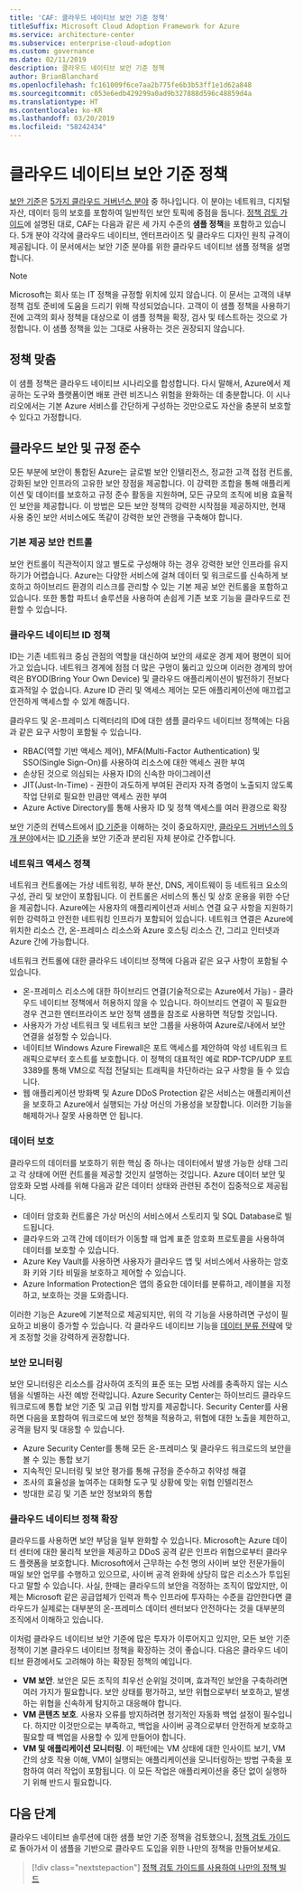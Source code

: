 ```yaml
---
title: 'CAF: 클라우드 네이티브 보안 기준 정책'
titleSuffix: Microsoft Cloud Adoption Framework for Azure
ms.service: architecture-center
ms.subservice: enterprise-cloud-adoption
ms.custom: governance
ms.date: 02/11/2019
description: 클라우드 네이티브 보안 기준 정책
author: BrianBlanchard
ms.openlocfilehash: fc161009f6ce7aa2b775fe6b3b53ff1e1d62a848
ms.sourcegitcommit: c053e6edb429299a0ad9b327888d596c48859d4a
ms.translationtype: HT
ms.contentlocale: ko-KR
ms.lasthandoff: 03/20/2019
ms.locfileid: "58242434"
---
```

# <a name="cloud-native-security-baseline-policy"></a>클라우드 네이티브 보안 기준 정책

[보안 기준](overview.md)은 [5가지 클라우드 거버넌스 분야](../governance-disciplines.md) 중 하나입니다. 이 분야는 네트워크, 디지털 자산, 데이터 등의 보호를 포함하여 일반적인 보안 토픽에 중점을 둡니다. [정책 검토 가이드](../policy-compliance/what-is-a-cloud-policy-review.md)에 설명된 대로, CAF는 다음과 같은 세 가지 수준의 **샘플 정책**을 포함하고 있습니다. 5개 분야 각각에 클라우드 네이티브, 엔터프라이즈 및 클라우드 디자인 원칙 규격이 제공됩니다. 이 문서에서는 보안 기준 분야를 위한 클라우드 네이티브 샘플 정책을 설명합니다.

> [!NOTE]
> Microsoft는 회사 또는 IT 정책을 규정할 위치에 있지 않습니다. 이 문서는 고객의 내부 정책 검토 준비에 도움을 드리기 위해 작성되었습니다. 고객이 이 샘플 정책을 사용하기 전에 고객의 회사 정책을 대상으로 이 샘플 정책을 확장, 검사 및 테스트하는 것으로 가정합니다. 이 샘플 정책을 있는 그대로 사용하는 것은 권장되지 않습니다.

## <a name="policy-alignment"></a>정책 맞춤

이 샘플 정책은 클라우드 네이티브 시나리오를 합성합니다. 다시 말해서, Azure에서 제공하는 도구와 플랫폼이면 배포 관련 비즈니스 위험을 완화하는 데 충분합니다. 이 시나리오에서는 기본 Azure 서비스를 간단하게 구성하는 것만으로도 자산을 충분히 보호할 수 있다고 가정합니다.

## <a name="cloud-security-and-compliance"></a>클라우드 보안 및 규정 준수

모든 부분에 보안이 통합된 Azure는 글로벌 보안 인텔리전스, 정교한 고객 접점 컨트롤, 강화된 보안 인프라의 고유한 보안 장점을 제공합니다. 이 강력한 조합을 통해 애플리케이션 및 데이터를 보호하고 규정 준수 활동을 지원하며, 모든 규모의 조직에 비용 효율적인 보안을 제공합니다. 이 방법은 모든 보안 정책의 강력한 시작점을 제공하지만, 현재 사용 중인 보안 서비스에도 똑같이 강력한 보안 관행을 구축해야 합니다.

### <a name="built-in-security-controls"></a>기본 제공 보안 컨트롤

보안 컨트롤이 직관적이지 않고 별도로 구성해야 하는 경우 강력한 보안 인프라를 유지하기가 어렵습니다. Azure는 다양한 서비스에 걸쳐 데이터 및 워크로드를 신속하게 보호하고 하이브리드 환경의 리스크를 관리할 수 있는 기본 제공 보안 컨트롤을 포함하고 있습니다. 또한 통합 파트너 솔루션을 사용하여 손쉽게 기존 보호 기능을 클라우드로 전환할 수 있습니다.

### <a name="cloud-native-identity-policies"></a>클라우드 네이티브 ID 정책

ID는 기존 네트워크 중심 관점의 역할을 대신하여 보안의 새로운 경계 제어 평면이 되어 가고 있습니다. 네트워크 경계에 점점 더 많은 구멍이 뚫리고 있으며 이러한 경계의 방어력은 BYOD(Bring Your Own Device) 및 클라우드 애플리케이션이 발전하기 전보다 효과적일 수 없습니다. Azure ID 관리 및 액세스 제어는 모든 애플리케이션에 매끄럽고 안전하게 액세스할 수 있게 해줍니다.

클라우드 및 온-프레미스 디렉터리의 ID에 대한 샘플 클라우드 네이티브 정책에는 다음과 같은 요구 사항이 포함될 수 있습니다.

* RBAC(역할 기반 액세스 제어), MFA(Multi-Factor Authentication) 및 SSO(Single Sign-On)를 사용하여 리소스에 대한 액세스 권한 부여
* 손상된 것으로 의심되는 사용자 ID의 신속한 마이그레이션
* JIT(Just-In-Time) - 권한이 과도하게 부여된 관리자 자격 증명이 노출되지 않도록 작업 단위로 필요한 만큼만 액세스 권한 부여
* Azure Active Directory를 통해 사용자 ID 및 정책 액세스를 여러 환경으로 확장

보안 기준의 컨텍스트에서 [ID 기준](../identity-baseline/overview.md)을 이해하는 것이 중요하지만, [클라우드 거버넌스의 5개 분야](../overview.md)에서는 [ID 기준](../identity-baseline/overview.md)을 보안 기준과 분리된 자체 분야로 간주합니다.

### <a name="network-access-policies"></a>네트워크 액세스 정책

네트워크 컨트롤에는 가상 네트워킹, 부하 분산, DNS, 게이트웨이 등 네트워크 요소의 구성, 관리 및 보안이 포함됩니다. 이 컨트롤은 서비스의 통신 및 상호 운용을 위한 수단을 제공합니다. Azure에는 사용자의 애플리케이션과 서비스 연결 요구 사항을 지원하기 위한 강력하고 안전한 네트워킹 인프라가 포함되어 있습니다. 네트워크 연결은 Azure에 위치한 리소스 간, 온-프레미스 리소스와 Azure 호스팅 리소스 간, 그리고 인터넷과 Azure 간에 가능합니다.

네트워크 컨트롤에 대한 클라우드 네이티브 정책에 다음과 같은 요구 사항이 포함될 수 있습니다.

* 온-프레미스 리소스에 대한 하이브리드 연결(기술적으로는 Azure에서 가능) - 클라우드 네이티브 정책에서 허용하지 않을 수 있습니다. 하이브리드 연결이 꼭 필요한 경우 견고한 엔터프라이즈 보안 정책 샘플을 참조로 사용하면 적당할 것입니다.
* 사용자가 가상 네트워크 및 네트워크 보안 그룹을 사용하여 Azure로/내에서 보안 연결을 설정할 수 있습니다.
* 네이티브 Windows Azure Firewall은 포트 액세스를 제안하여 악성 네트워크 트래픽으로부터 호스트를 보호합니다. 이 정책의 대표적인 예로 RDP-TCP/UDP 포트 3389를 통해 VM으로 직접 전달되는 트래픽을 차단하라는 요구 사항을 들 수 있습니다.
* 웹 애플리케이션 방화벽 및 Azure DDoS Protection 같은 서비스는 애플리케이션을 보호하고 Azure에서 실행되는 가상 머신의 가용성을 보장합니다. 이러한 기능을 해제하거나 잘못 사용하면 안 됩니다.

### <a name="data-protection"></a>데이터 보호

클라우드의 데이터를 보호하기 위한 핵심 중 하나는 데이터에서 발생 가능한 상태 그리고 각 상태에 어떤 컨트롤을 제공할 것인지 설명하는 것입니다. Azure 데이터 보안 및 암호화 모범 사례를 위해 다음과 같은 데이터 상태와 관련된 추천이 집중적으로 제공됩니다.

* 데이터 암호화 컨트롤은 가상 머신의 서비스에서 스토리지 및 SQL Database로 빌드됩니다.
* 클라우드와 고객 간에 데이터가 이동할 때 업계 표준 암호화 프로토콜을 사용하여 데이터를 보호할 수 있습니다.
* Azure Key Vault를 사용하면 사용자가 클라우드 앱 및 서비스에서 사용하는 암호화 키와 기타 비밀을 보호하고 제어할 수 있습니다.
* Azure Information Protection은 앱의 중요한 데이터를 분류하고, 레이블을 지정하고, 보호하는 것을 도와줍니다.

이러한 기능은 Azure에 기본적으로 제공되지만, 위의 각 기능을 사용하려면 구성이 필요하고 비용이 증가할 수 있습니다. 각 클라우드 네이티브 기능을 [데이터 분류 전략](../policy-compliance/what-is-data-classification.md)에 맞게 조정할 것을 강력하게 권장합니다.

### <a name="security-monitoring"></a>보안 모니터링

보안 모니터링은 리소스를 감사하여 조직의 표준 또는 모범 사례를 충족하지 않는 시스템을 식별하는 사전 예방 전략입니다. Azure Security Center는 하이브리드 클라우드 워크로드에 통합 보안 기준 및 고급 위협 방지를 제공합니다. Security Center를 사용하면 다음을 포함하여 워크로드에 보안 정책을 적용하고, 위협에 대한 노출을 제한하고, 공격을 탐지 및 대응할 수 있습니다.

* Azure Security Center를 통해 모든 온-프레미스 및 클라우드 워크로드의 보안을 볼 수 있는 통합 보기
* 지속적인 모니터링 및 보안 평가를 통해 규정을 준수하고 취약성 해결
* 조사의 효율성을 높여주는 대화형 도구 및 상황에 맞는 위협 인텔리전스
* 방대한 로깅 및 기존 보안 정보와의 통합

### <a name="extending-cloud-native-policies"></a>클라우드 네이티브 정책 확장

클라우드를 사용하면 보안 부담을 일부 완화할 수 있습니다. Microsoft는 Azure 데이터 센터에 대한 물리적 보안을 제공하고 DDoS 공격 같은 인프라 위협으로부터 클라우드 플랫폼을 보호합니다. Microsoft에서 근무하는 수천 명의 사이버 보안 전문가들이 매일 보안 업무를 수행하고 있으므로, 사이버 공격 완화에 상당히 많은 리소스가 투입된다고 말할 수 있습니다. 사실, 한때는 클라우드의 보안을 걱정하는 조직이 많았지만, 이제는 Microsoft 같은 공급업체가 인력과 특수 인프라에 투자하는 수준을 감안한다면 클라우드가 실제로는 대부분의 온-프레미스 데이터 센터보다 안전하다는 것을 대부분의 조직에서 이해하고 있습니다.

이처럼 클라우드 네이티브 보안 기준에 많은 투자가 이루어지고 있지만, 모든 보안 기준 정책이 기본 클라우드 네이티브 정책을 확장하는 것이 좋습니다. 다음은 클라우드 네이티브 환경에서도 고려해야 하는 확장된 정책의 예입니다.

* **VM 보안**. 보안은 모든 조직의 최우선 순위일 것이며, 효과적인 보안을 구축하려면 여러 가지가 필요합니다. 보안 상태를 평가하고, 보안 위협으로부터 보호하고, 발생하는 위협을 신속하게 탐지하고 대응해야 합니다.
* **VM 콘텐츠 보호**. 사용자 오류를 방지하려면 정기적인 자동화 백업 설정이 필수입니다. 하지만 이것만으로는 부족하고, 백업을 사이버 공격으로부터 안전하게 보호하고 필요할 때 백업을 사용할 수 있게 만들어야 합니다.
* **VM 및 애플리케이션 모니터링**. 이 패턴에는 VM 상태에 대한 인사이트 보기, VM 간의 상호 작용 이해, VM이 실행되는 애플리케이션을 모니터링하는 방법 구축을 포함하여 여러 작업이 포함됩니다. 이 모든 작업은 애플리케이션을 중단 없이 실행하기 위해 반드시 필요합니다.

## <a name="next-steps"></a>다음 단계

클라우드 네이티브 솔루션에 대한 샘플 보안 기준 정책을 검토했으니, [정책 검토 가이드](../policy-compliance/what-is-a-cloud-policy-review.md)로 돌아가서 이 샘플을 기반으로 클라우드 도입을 위한 나만의 정책을 만들어보세요.

> [!div class="nextstepaction"]
> [정책 검토 가이드를 사용하여 나만의 정책 빌드](../policy-compliance/what-is-a-cloud-policy-review.md)
